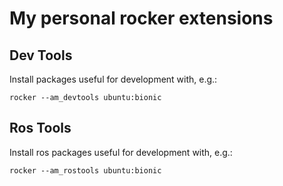 # My personal rocker extensions

## Dev Tools

Install packages useful for development with, e.g.:

```
rocker --am_devtools ubuntu:bionic
```

## Ros Tools

Install ros packages useful for development with, e.g.:

```
rocker --am_rostools ubuntu:bionic
```


